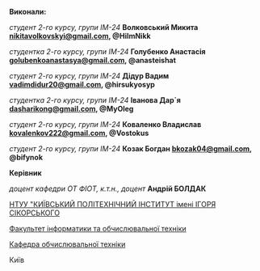 **Виконали:** 

*студент 2-го курсу, групи ІМ-24*<span padding-right:5em></span> **Волковський Микита nikitavolkovskyi@gmail.com, @HiImNikk**

*студентка 2-го курсу, групи ІМ-24*<span padding-right:5em></span> **Голубенко Анастасія golubenkoanastasya@gmail.com, @anasteishat**

*студент 2-го курсу, групи ІМ-24*<span padding-right:5em></span> **Дідур Вадим vadimdidur20@gmail.com, @hirsukyosyp**

*студентка 2-го курсу, групи ІМ-24*<span padding-right:5em></span> **Іванова Дар`я dasharikong@gmail.com, @MyOleg**

*студент 2-го курсу, групи ІМ-24*<span padding-right:5em></span> **Коваленко Владислав kovalenkov222@gmail.com, @Vostokus**

*студент 2-го курсу, групи ІМ-24*<span padding-right:5em></span> **Козак Богдан bkozak04@gmail.com, @bifynok**


**Керівник**

*доцент кафедри ОТ ФІОТ, к.т.н., доцент*<span padding-right:5em></span> **Андрій БОЛДАК** 

[НТУУ "КИЇВСЬКИЙ ПОЛІТЕХНІЧНИЙ ІНСТИТУТ імені ІГОРЯ СІКОРСЬКОГО](https://kpi.ua/)

[Факультет інформатики та обчислювальної техніки](https://fiot.kpi.ua/)

[Кафедра обчислювальної техніки](https://comsys.kpi.ua/)

Київ
